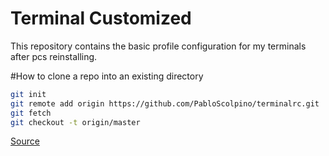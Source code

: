 # Terminal Customized
This repository contains the basic profile configuration for my terminals after pcs reinstalling.

#How to clone a repo into an existing directory
```Bash
git init
git remote add origin https://github.com/PabloScolpino/terminalrc.git
git fetch
git checkout -t origin/master
```
[Source](http://stackoverflow.com/questions/2411031/how-do-i-clone-into-a-non-empty-directory)
